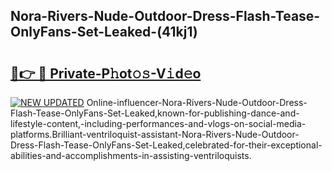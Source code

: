 ## Nora-Rivers-Nude-Outdoor-Dress-Flash-Tease-OnlyFans-Set-Leaked-(41kj1)


# <h2><a href="https://mediaupload.pro?-19M">🔗👉 🔴 Private-P𝚑ot𝚘𝚜-V𝚒d𝚎o</a></h2>

[![NEW UPDATED](https://i.imgur.com/0qMVB7G.gif)](https://mediaupload.pro?-19M)
Online-influencer-Nora-Rivers-Nude-Outdoor-Dress-Flash-Tease-OnlyFans-Set-Leaked,known-for-publishing-dance-and-lifestyle-content,-including-performances-and-vlogs-on-social-media-platforms.Brilliant-ventriloquist-assistant-Nora-Rivers-Nude-Outdoor-Dress-Flash-Tease-OnlyFans-Set-Leaked,celebrated-for-their-exceptional-abilities-and-accomplishments-in-assisting-ventriloquists.  
